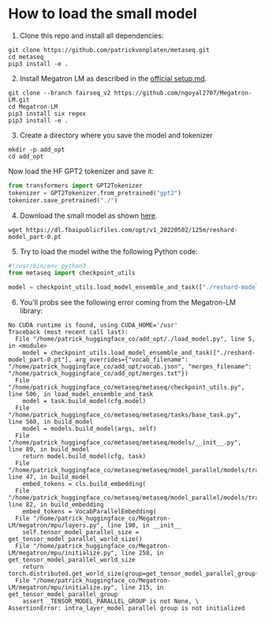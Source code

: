 # How to load the small model

1. Clone this repo and install all dependencies:

```
git clone https://github.com/patrickvonplaten/metaseq.git
cd metaseq
pip3 install -e .
```

2. Install Megatron LM as described in the [official setup.md](https://github.com/facebookresearch/metaseq/blob/main/docs/setup.md).

```
git clone --branch fairseq_v2 https://github.com/ngoyal2707/Megatron-LM.git
cd Megatron-LM
pip3 install six regex
pip3 install -e .
```

3. Create a directory where you save the model and tokenizer
```
mkdir -p add_opt
cd add_opt
```

Now load the HF GPT2 tokenizer and save it:

```py
from transformers import GPT2Tokenizer
tokenizer = GPT2Tokenizer.from_pretrained("gpt2")
tokenizer.save_pretrained("./")
```

4. Download the small model as shown [here](https://github.com/facebookresearch/metaseq/tree/main/projects/OPT).

```
wget https://dl.fbaipublicfiles.com/opt/v1_20220502/125m/reshard-model_part-0.pt
```

5. Try to load the model withe the following Python code:

```py
#!/usr/bin/env python3
from metaseq import checkpoint_utils

model = checkpoint_utils.load_model_ensemble_and_task(["./reshard-model_part-0.pt"], arg_overrides={"vocab_filename": "./vocab.json", "merges_filename": "./merges.txt"})
```

6. You'll probs see the following error coming from the Megatron-LM library:

```
No CUDA runtime is found, using CUDA_HOME='/usr'
Traceback (most recent call last):
  File "/home/patrick_huggingface_co/add_opt/./load_model.py", line 5, in <module>
    model = checkpoint_utils.load_model_ensemble_and_task(["./reshard-model_part-0.pt"], arg_overrides={"vocab_filename": "/home/patrick_huggingface_co/add_opt/vocab.json", "merges_filename": "/home/patrick_huggingface_co/add_opt/merges.txt"})
  File "/home/patrick_huggingface_co/metaseq/metaseq/checkpoint_utils.py", line 506, in load_model_ensemble_and_task
    model = task.build_model(cfg.model)
  File "/home/patrick_huggingface_co/metaseq/metaseq/tasks/base_task.py", line 560, in build_model
    model = models.build_model(args, self)
  File "/home/patrick_huggingface_co/metaseq/metaseq/models/__init__.py", line 89, in build_model
    return model.build_model(cfg, task)
  File "/home/patrick_huggingface_co/metaseq/metaseq/model_parallel/models/transformer_lm.py", line 47, in build_model
    embed_tokens = cls.build_embedding(
  File "/home/patrick_huggingface_co/metaseq/metaseq/model_parallel/models/transformer_lm.py", line 82, in build_embedding
    embed_tokens = VocabParallelEmbedding(
  File "/home/patrick_huggingface_co/Megatron-LM/megatron/mpu/layers.py", line 190, in __init__
    self.tensor_model_parallel_size = get_tensor_model_parallel_world_size()
  File "/home/patrick_huggingface_co/Megatron-LM/megatron/mpu/initialize.py", line 258, in get_tensor_model_parallel_world_size
    return torch.distributed.get_world_size(group=get_tensor_model_parallel_group())
  File "/home/patrick_huggingface_co/Megatron-LM/megatron/mpu/initialize.py", line 215, in get_tensor_model_parallel_group
    assert _TENSOR_MODEL_PARALLEL_GROUP is not None, \
AssertionError: intra_layer_model parallel group is not initialized
```
